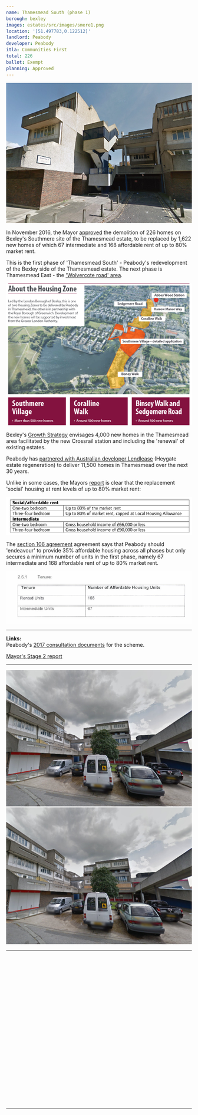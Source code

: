 ```yaml
---
name: Thamesmead South (phase 1) 
borough: bexley
images: estates/src/images/smere1.png
location: '[51.497783,0.122512]'
landlord: Peabody
developer: Peabody
itla: Communities First
total: 226
ballot: Exempt
planning: Approved
---
```

![Thamesmead south estate](../estates/src/images/smere1.png)

In November 2016, the Mayor [approved](https://www.london.gov.uk/sites/default/files/public%3A//public%3A//PAWS/media_id_286565///abbey_wood_and_south_thamesmead_report.pdf) the demolition of 226 homes on Bexley's Southmere site of the Thamesmead estate, to be replaced by 1,622 new homes of which 67 intermediate and 168 affordable rent of up to 80% market rent.

This is the first phase of 'Thamesmead South' - Peabody's redevelopment of the Bexley side of the Thamesmead estate. The next phase is Thamesmead East - the ['Wolvercote road' area](https://estatewatch.london/estates/bexley/thamesmeadeast/). 

![thamesmead south](../estates/src/images/thamemeadsouthphase1.png)

Bexley's [Growth Strategy](https://www.bexley.gov.uk/sites/default/files/2018-02/Bexley-Growth-Strategy.pdf) envisages 4,000 new homes in the Thamesmead area facilitated by the new Crossrail station and including the 'renewal' of existing estates.

Peabody has [partnered with Australian developer Lendlease](https://www.insidehousing.co.uk/news/news/peabody-picks-lendlease-for-8bn-thamesmead-regeneration-60192) (Heygate estate regeneration) to deliver 11,500 homes in Thamesmead over the next 30 years.

Unlike in some cases, the Mayors [report](https://www.london.gov.uk/sites/default/files/public%3A//public%3A//PAWS/media_id_286565///abbey_wood_and_south_thamesmead_report.pdf) is clear that the replacement 'social' housing at rent levels of up to 80% market rent:

![thamesmead south](../estates/src/images/thamesmeadar.png)

The [section 106 agreement](/images/thamesmeadsouths106.pdf) agreement says that Peabody should 'endeavour' to provide 35% affordable housing across all phases but only secures a minimum number of units in the first phase, namely 67 intermediate and 168 affordable rent of up to 80% market rent.

![thamesmead south](../estates/src/images/tmsouth.png)

---

__Links:__  
Peabody's [2017 consultation documents](https://www.thamesmeadnow.org.uk/media/1726/wolvercote_road_next_steps.pdf) for the scheme.

[Mayor's Stage 2 report](https://www.london.gov.uk/sites/default/files/public%3A//public%3A//PAWS/media_id_286565///abbey_wood_and_south_thamesmead_report.pdf)

---

  ![thanmesead south](../estates/src/images/smere2.png)
  ![thanmesead south](../estates/src/images/smere3.png)







---

<!------------THE CODE BELOW RENDERS THE MAP - DO NOT EDIT! ---------------------------->

<div id="map" style="width: 100%; height: 400px;"></div>

<script>
  var map = L.map('map').setView({{ location }}, 13);
  L.tileLayer('https://tile.openstreetmap.org/{z}/{x}/{y}.png', {
  maxZoom: 19,
attribution: '&copy; <a href="http://www.openstreetmap.org/copyright">OpenStreetMap</a>'
}).addTo(map);
var circle = L.circle({{ location }}, {
    color: 'red',
    fillColor: '#f03',
    fillOpacity: 0.5,
    radius: 500
}).addTo(map);
</script>

---